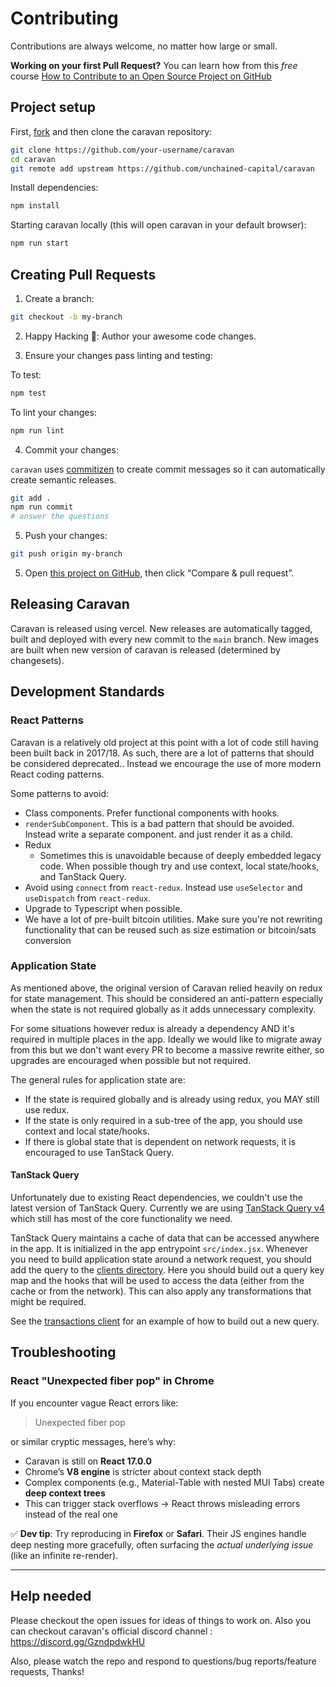 # Contributing

Contributions are always welcome, no matter how large or small.

**Working on your first Pull Request?** You can learn how from this _free_ course [How to Contribute to an Open Source Project on GitHub](https://egghead.io/courses/how-to-contribute-to-an-open-source-project-on-github)

## Project setup

First, [fork](https://guides.github.com/activities/forking) and then clone the caravan repository:

```sh
git clone https://github.com/your-username/caravan
cd caravan
git remote add upstream https://github.com/unchained-capital/caravan
```

Install dependencies:

```sh
npm install
```

Starting caravan locally (this will open caravan in your default browser):

```sh
npm run start
```

## Creating Pull Requests

1. Create a branch:

```sh
git checkout -b my-branch
```

2. Happy Hacking 🎉: Author your awesome code changes.

3. Ensure your changes pass linting and testing:

To test:

```sh
npm test
```

To lint your changes:

```sh
npm run lint
```

4. Commit your changes:

`caravan` uses [commitizen](https://github.com/commitizen/cz-cli) to create commit messages so it can automatically create semantic releases.

```sh
git add .
npm run commit
# answer the questions
```

5. Push your changes:

```sh
git push origin my-branch
```

5. Open [this project on GitHub](https://github.com/unchained-capital/caravan), then click “Compare & pull request”.

## Releasing Caravan

Caravan is released using vercel. New releases are automatically tagged, built and deployed with every new
commit to the `main` branch. New images are built when new version of caravan is released (determined
by changesets).

## Development Standards

### React Patterns

Caravan is a relatively old project at this point with a lot of code still having been built back in 2017/18.
As such, there are a lot of patterns that should be considered deprecated.. Instead we encourage the use of
more modern React coding patterns.

Some patterns to avoid:

- Class components. Prefer functional components with hooks.
- `renderSubComponent`. This is a bad pattern that should be avoided. Instead write a separate component. and just render it as a child.
- Redux
  - Sometimes this is unavoidable because of deeply embedded legacy code. When possible though
    try and use context, local state/hooks, and TanStack Query.
- Avoid using `connect` from `react-redux`. Instead use `useSelector` and `useDispatch` from `react-redux`.
- Upgrade to Typescript when possible.
- We have a lot of pre-built bitcoin utilities. Make sure you're not rewriting functionality that can be reused such as size estimation or bitcoin/sats conversion

### Application State

As mentioned above, the original version of Caravan relied heavily on redux for state management.
This should be considered an anti-pattern especially when the state is not required globally as
it adds unnecessary complexity.

For some situations however redux is already a dependency AND it's required in multiple places in the
app. Ideally we would like to migrate away from this but we don't want every PR to become a massive
rewrite either, so upgrades are encouraged when possible but not required.

The general rules for application state are:

- If the state is required globally and is already using redux, you MAY still use redux.
- If the state is only required in a sub-tree of the app, you should use context and local state/hooks.
- If there is global state that is dependent on network requests, it is encouraged to use TanStack Query.

#### TanStack Query

Unfortunately due to existing React dependencies, we couldn't use the latest version of TanStack Query.
Currently we are using [TanStack Query v4](https://tanstack.com/query/v4) which still has most of the
core functionality we need.

TanStack Query maintains a cache of data that can be accessed anywhere in the app. It is initialized
in the app entrypoint `src/index.jsx`. Whenever you need to build application state around
a network request, you should add the query to the [clients directory](./src/clients).
Here you should build out a query key map and the hooks that will be used to access the data
(either from the cache or from the network). This can also apply any transformations that might be required.

See the [transactions client](./src/clients/transactions.ts) for an example of how to build out a new query.


## Troubleshooting

### React "Unexpected fiber pop" in Chrome

If you encounter vague React errors like:

> Unexpected fiber pop

or similar cryptic messages, here’s why:

* Caravan is still on **React 17.0.0**
* Chrome’s **V8 engine** is stricter about context stack depth
* Complex components (e.g., Material-Table with nested MUI Tabs) create **deep context trees**
* This can trigger stack overflows → React throws misleading errors instead of the real one

✅ **Dev tip**:
Try reproducing in **Firefox** or **Safari**. Their JS engines handle deep nesting more gracefully, often surfacing the *actual underlying issue* (like an infinite re-render).

---

## Help needed

Please checkout the open issues for ideas of things to work on.
Also you can checkout caravan's official discord channel : https://discord.gg/GzndpdwkHU

Also, please watch the repo and respond to questions/bug reports/feature requests, Thanks!
